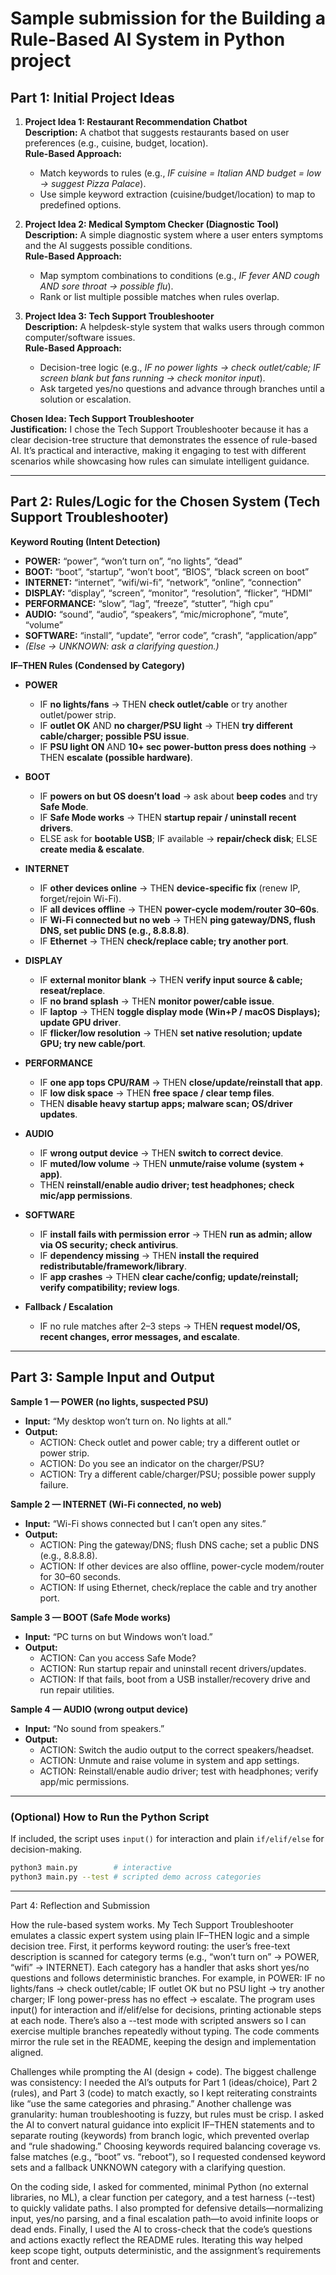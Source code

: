 # Sample submission for the Building a Rule-Based AI System in Python project

## Part 1: Initial Project Ideas

1. **Project Idea 1: Restaurant Recommendation Chatbot**  
   **Description:** A chatbot that suggests restaurants based on user preferences (e.g., cuisine, budget, location).  
   **Rule-Based Approach:**  
   - Match keywords to rules (e.g., *IF cuisine = Italian AND budget = low → suggest Pizza Palace*).  
   - Use simple keyword extraction (cuisine/budget/location) to map to predefined options.

2. **Project Idea 2: Medical Symptom Checker (Diagnostic Tool)**  
   **Description:** A simple diagnostic system where a user enters symptoms and the AI suggests possible conditions.  
   **Rule-Based Approach:**  
   - Map symptom combinations to conditions (e.g., *IF fever AND cough AND sore throat → possible flu*).  
   - Rank or list multiple possible matches when rules overlap.

3. **Project Idea 3: Tech Support Troubleshooter**  
   **Description:** A helpdesk-style system that walks users through common computer/software issues.  
   **Rule-Based Approach:**  
   - Decision-tree logic (e.g., *IF no power lights → check outlet/cable; IF screen blank but fans running → check monitor input*).  
   - Ask targeted yes/no questions and advance through branches until a solution or escalation.

**Chosen Idea: Tech Support Troubleshooter**  
**Justification:** I chose the Tech Support Troubleshooter because it has a clear decision-tree structure that demonstrates the essence of rule-based AI. It’s practical and interactive, making it engaging to test with different scenarios while showcasing how rules can simulate intelligent guidance.

---

## Part 2: Rules/Logic for the Chosen System (Tech Support Troubleshooter)

**Keyword Routing (Intent Detection)**  
- **POWER:** “power”, “won’t turn on”, “no lights”, “dead”  
- **BOOT:** “boot”, “startup”, “won’t boot”, “BIOS”, “black screen on boot”  
- **INTERNET:** “internet”, “wifi/wi-fi”, “network”, “online”, “connection”  
- **DISPLAY:** “display”, “screen”, “monitor”, “resolution”, “flicker”, “HDMI”  
- **PERFORMANCE:** “slow”, “lag”, “freeze”, “stutter”, “high cpu”  
- **AUDIO:** “sound”, “audio”, “speakers”, “mic/microphone”, “mute”, “volume”  
- **SOFTWARE:** “install”, “update”, “error code”, “crash”, “application/app”  
- *(Else → UNKNOWN: ask a clarifying question.)*

**IF–THEN Rules (Condensed by Category)**

- **POWER**  
  - IF **no lights/fans** → THEN **check outlet/cable** or try another outlet/power strip.  
  - IF **outlet OK** AND **no charger/PSU light** → THEN **try different cable/charger; possible PSU issue**.  
  - IF **PSU light ON** AND **10+ sec power-button press does nothing** → THEN **escalate (possible hardware)**.

- **BOOT**  
  - IF **powers on but OS doesn’t load** → ask about **beep codes** and try **Safe Mode**.  
  - IF **Safe Mode works** → THEN **startup repair / uninstall recent drivers**.  
  - ELSE ask for **bootable USB**; IF available → **repair/check disk**; ELSE **create media & escalate**.

- **INTERNET**  
  - IF **other devices online** → THEN **device-specific fix** (renew IP, forget/rejoin Wi-Fi).  
  - IF **all devices offline** → THEN **power-cycle modem/router 30–60s**.  
  - IF **Wi-Fi connected but no web** → THEN **ping gateway/DNS, flush DNS, set public DNS (e.g., 8.8.8.8)**.  
  - IF **Ethernet** → THEN **check/replace cable; try another port**.

- **DISPLAY**  
  - IF **external monitor blank** → THEN **verify input source & cable; reseat/replace**.  
  - IF **no brand splash** → THEN **monitor power/cable issue**.  
  - IF **laptop** → THEN **toggle display mode (Win+P / macOS Displays); update GPU driver**.  
  - IF **flicker/low resolution** → THEN **set native resolution; update GPU; try new cable/port**.

- **PERFORMANCE**  
  - IF **one app tops CPU/RAM** → THEN **close/update/reinstall that app**.  
  - IF **low disk space** → THEN **free space / clear temp files**.  
  - THEN **disable heavy startup apps; malware scan; OS/driver updates**.

- **AUDIO**  
  - IF **wrong output device** → THEN **switch to correct device**.  
  - IF **muted/low volume** → THEN **unmute/raise volume (system + app)**.  
  - THEN **reinstall/enable audio driver; test headphones; check mic/app permissions**.

- **SOFTWARE**  
  - IF **install fails with permission error** → THEN **run as admin; allow via OS security; check antivirus**.  
  - IF **dependency missing** → THEN **install the required redistributable/framework/library**.  
  - IF **app crashes** → THEN **clear cache/config; update/reinstall; verify compatibility; review logs**.

- **Fallback / Escalation**  
  - IF no rule matches after 2–3 steps → THEN **request model/OS, recent changes, error messages, and escalate**.

---

## Part 3: Sample Input and Output

**Sample 1 — POWER (no lights, suspected PSU)**  
- **Input:** “My desktop won’t turn on. No lights at all.”  
- **Output:**  
  - ACTION: Check outlet and power cable; try a different outlet or power strip.  
  - ACTION: Do you see an indicator on the charger/PSU?  
  - ACTION: Try a different cable/charger/PSU; possible power supply failure.

**Sample 2 — INTERNET (Wi-Fi connected, no web)**  
- **Input:** “Wi-Fi shows connected but I can’t open any sites.”  
- **Output:**  
  - ACTION: Ping the gateway/DNS; flush DNS cache; set a public DNS (e.g., 8.8.8.8).  
  - ACTION: If other devices are also offline, power-cycle modem/router for 30–60 seconds.  
  - ACTION: If using Ethernet, check/replace the cable and try another port.

**Sample 3 — BOOT (Safe Mode works)**  
- **Input:** “PC turns on but Windows won’t load.”  
- **Output:**  
  - ACTION: Can you access Safe Mode?  
  - ACTION: Run startup repair and uninstall recent drivers/updates.  
  - ACTION: If that fails, boot from a USB installer/recovery drive and run repair utilities.

**Sample 4 — AUDIO (wrong output device)**  
- **Input:** “No sound from speakers.”  
- **Output:**  
  - ACTION: Switch the audio output to the correct speakers/headset.  
  - ACTION: Unmute and raise volume in system and app settings.  
  - ACTION: Reinstall/enable audio driver; test with headphones; verify app/mic permissions.

---

### (Optional) How to Run the Python Script
If included, the script uses `input()` for interaction and plain `if/elif/else` for decision-making.

```bash
python3 main.py        # interactive
python3 main.py --test # scripted demo across categories
```

---

Part 4: Reflection and Submission

How the rule-based system works.
My Tech Support Troubleshooter emulates a classic expert system using plain IF–THEN logic and a simple decision tree. First, it performs keyword routing: the user’s free-text description is scanned for category terms (e.g., “won’t turn on” → POWER, “wifi” → INTERNET). Each category has a handler that asks short yes/no questions and follows deterministic branches. For example, in POWER: IF no lights/fans → check outlet/cable; IF outlet OK but no PSU light → try another charger; IF long power-press has no effect → escalate. The program uses input() for interaction and if/elif/else for decisions, printing actionable steps at each node. There’s also a --test mode with scripted answers so I can exercise multiple branches repeatedly without typing. The code comments mirror the rule set in the README, keeping the design and implementation aligned.

Challenges while prompting the AI (design + code).
The biggest challenge was consistency: I needed the AI’s outputs for Part 1 (ideas/choice), Part 2 (rules), and Part 3 (code) to match exactly, so I kept reiterating constraints like “use the same categories and phrasing.” Another challenge was granularity: human troubleshooting is fuzzy, but rules must be crisp. I asked the AI to convert natural guidance into explicit IF–THEN statements and to separate routing (keywords) from branch logic, which prevented overlap and “rule shadowing.” Choosing keywords required balancing coverage vs. false matches (e.g., “boot” vs. “reboot”), so I requested condensed keyword sets and a fallback UNKNOWN category with a clarifying question.

On the coding side, I asked for commented, minimal Python (no external libraries, no ML), a clear function per category, and a test harness (--test) to quickly validate paths. I also prompted for defensive details—normalizing input, yes/no parsing, and a final escalation path—to avoid infinite loops or dead ends. Finally, I used the AI to cross-check that the code’s questions and actions exactly reflect the README rules. Iterating this way helped keep scope tight, outputs deterministic, and the assignment’s requirements front and center.